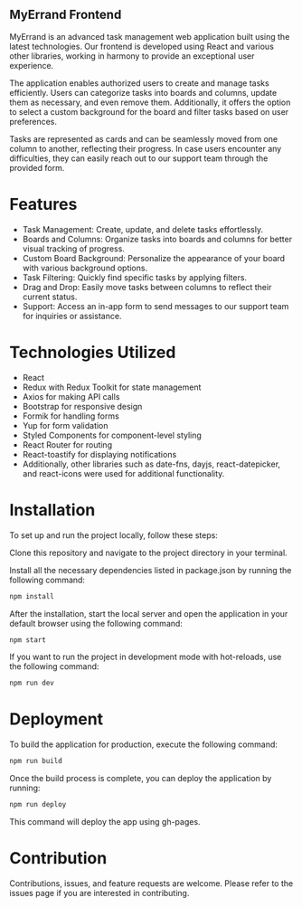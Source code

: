 ## MyErrand Frontend

MyErrand is an advanced task management web application built using the latest technologies. Our frontend is developed using React and various other libraries, working in harmony to provide an exceptional user experience.

The application enables authorized users to create and manage tasks efficiently. Users can categorize tasks into boards and columns, update them as necessary, and even remove them. Additionally, it offers the option to select a custom background for the board and filter tasks based on user preferences.

Tasks are represented as cards and can be seamlessly moved from one column to another, reflecting their progress. In case users encounter any difficulties, they can easily reach out to our support team through the provided form.

# Features

- Task Management: Create, update, and delete tasks effortlessly.
- Boards and Columns: Organize tasks into boards and columns for better visual tracking of progress.
- Custom Board Background: Personalize the appearance of your board with various background options.
- Task Filtering: Quickly find specific tasks by applying filters.
- Drag and Drop: Easily move tasks between columns to reflect their current status.
- Support: Access an in-app form to send messages to our support team for inquiries or assistance.

# Technologies Utilized

- React
- Redux with Redux Toolkit for state management
- Axios for making API calls
- Bootstrap for responsive design
- Formik for handling forms
- Yup for form validation
- Styled Components for component-level styling
- React Router for routing
- React-toastify for displaying notifications
- Additionally, other libraries such as date-fns, dayjs, react-datepicker, and react-icons were used for additional functionality.

# Installation

To set up and run the project locally, follow these steps:

Clone this repository and navigate to the project directory in your terminal.

Install all the necessary dependencies listed in package.json by running the following command:

```bash
npm install
```

After the installation, start the local server and open the application in your default browser using the following command:

```bash
npm start
```

If you want to run the project in development mode with hot-reloads, use the following command:

```bash
npm run dev
```

# Deployment

To build the application for production, execute the following command:

```bash
npm run build
```

Once the build process is complete, you can deploy the application by running:

```bash
npm run deploy
```

This command will deploy the app using gh-pages.

# Contribution

Contributions, issues, and feature requests are welcome. Please refer to the issues page if you are interested in contributing.
